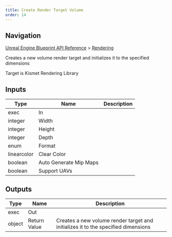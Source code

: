 ```yaml
---
title: Create Render Target Volume
order: 14
---
```

## Navigation

[Unreal Engine Blueprint API Reference](https://dev.epicgames.com/documentation/en-us/unreal-engine/BlueprintAPI) > [Rendering](https://dev.epicgames.com/documentation/en-us/unreal-engine/BlueprintAPI/Rendering)

Creates a new volume render target and initializes it to the specified dimensions

Target is Kismet Rendering Library

## Inputs

| Type | Name | Description |
| --- | --- | --- |
| exec | In |  |
| integer | Width |  |
| integer | Height |  |
| integer | Depth |  |
| enum | Format |  |
| linearcolor | Clear Color |  |
| boolean | Auto Generate Mip Maps |  |
| boolean | Support UAVs |  |

## Outputs

| Type | Name | Description |
| --- | --- | --- |
| exec | Out |  |
| object | Return Value | Creates a new volume render target and initializes it to the specified dimensions |

